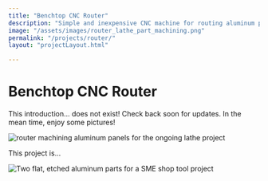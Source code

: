 ```yaml
---
title: "Benchtop CNC Router"
description: "Simple and inexpensive CNC machine for routing aluminum plate"
image: "/assets/images/router_lathe_part_machining.png"
permalink: "/projects/router/"
layout: "projectLayout.html"

---
```


# Benchtop CNC Router
<div class="project-content-wrapper">
    <p> 
        This introduction... does not exist! Check back soon for updates. In the mean time, enjoy some pictures! 
    <p> 
    <img src="/assets/images/router_lathe_part_machining.png" alt="router machining aluminum panels for the ongoing lathe project" title="Prototype Pen" class="responsive-image">
    <p>
        This project is...
    </p>
    <img src="/assets/images/router_SME_sample_parts.jpeg" alt="Two flat, etched aluminum parts for a SME shop tool project" title="Prototype Pen" class="responsive-image">
</div>
